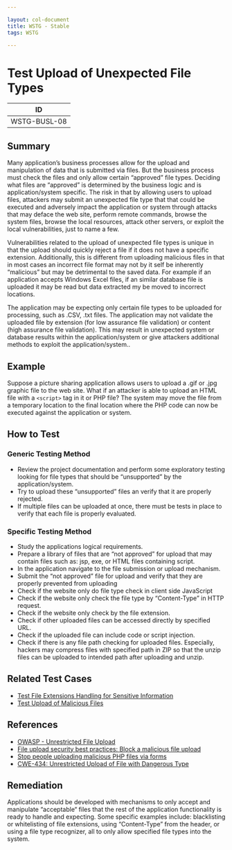```yaml
---

layout: col-document
title: WSTG - Stable
tags: WSTG

---
```

# Test Upload of Unexpected File Types

|ID               |
|-----------------|
|WSTG-BUSL-08|

## Summary

Many application’s business processes allow for the upload and manipulation of data that is submitted via files. But the business process must check the files and only allow certain “approved” file types. Deciding what files are “approved” is determined by the business logic and is application/system specific. The risk in that by allowing users to upload files, attackers may submit an unexpected file type that that could be executed and adversely impact the application or system through attacks that may deface the web site, perform remote commands, browse the system files, browse the local resources, attack other servers, or exploit the local vulnerabilities, just to name a few.

Vulnerabilities related to the upload of unexpected file types is unique in that the upload should quickly reject a file if it does not have a specific extension. Additionally, this is different from uploading malicious files in that in most cases an incorrect file format may not by it self be inherently “malicious” but may be detrimental to the saved data. For example if an application accepts Windows Excel files, if an similar database file is uploaded it may be read but data extracted my be moved to incorrect locations.

The application may be expecting only certain file types to be uploaded for processing, such as .CSV, .txt files. The application may not validate the uploaded file by extension (for low assurance file validation) or content (high assurance file validation). This may result in unexpected system or database results within the application/system or give attackers additional methods to exploit the application/system..

## Example

Suppose a picture sharing application allows users to upload a .gif or .jpg graphic file to the web site. What if an attacker is able to upload an HTML file with a `<script>` tag in it or PHP file? The system may move the file from a temporary location to the final location where the PHP code can now be executed against the application or system.

## How to Test

### Generic Testing Method

- Review the project documentation and perform some exploratory testing looking for file types that should be “unsupported” by the application/system.
- Try to upload these “unsupported” files an verify that it are properly rejected.
- If multiple files can be uploaded at once, there must be tests in place to verify that each file is properly evaluated.

### Specific Testing Method

- Study the applications logical requirements.
- Prepare a library of files that are “not approved” for upload that may contain files such as: jsp, exe, or HTML files containing script.
- In the application navigate to the file submission or upload mechanism.
- Submit the “not approved” file for upload and verify that they are properly prevented from uploading
- Check if the website only do file type check in client side JavaScript
- Check if the website only check the file type by “Content-Type” in HTTP request.
- Check if the website only check by the file extension.
- Check if other uploaded files can be accessed directly by specified URL.
- Check if the uploaded file can include code or script injection.
- Check if there is any file path checking for uploaded files. Especially, hackers may compress files with specified path in ZIP so that the unzip files can be uploaded to intended path after uploading and unzip.

## Related Test Cases

- [Test File Extensions Handling for Sensitive Information](../02-Configuration_and_Deployment_Management_Testing/03-Test_File_Extensions_Handling_for_Sensitive_Information.md)
- [Test Upload of Malicious Files](09-Test_Upload_of_Malicious_Files.md)

## References

- [OWASP - Unrestricted File Upload](https://owasp.org/www-community/vulnerabilities/Unrestricted_File_Upload)
- [File upload security best practices: Block a malicious file upload](https://www.computerweekly.com/answer/File-upload-security-best-practices-Block-a-malicious-file-upload)
- [Stop people uploading malicious PHP files via forms](https://stackoverflow.com/questions/602539/stop-people-uploading-malicious-php-files-via-forms)
- [CWE-434: Unrestricted Upload of File with Dangerous Type](https://cwe.mitre.org/data/definitions/434.html)

## Remediation

Applications should be developed with mechanisms to only accept and manipulate “acceptable“ files that the rest of the application functionality is ready to handle and expecting. Some specific examples include: blacklisting or whitelisting of file extensions, using “Content-Type” from the header, or using a file type recognizer, all to only allow specified file types into the system.
